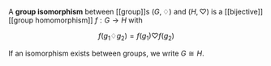 A **group isomorphism** between [[group]]s $(G, \diamondsuit)$ and $(H, \heartsuit)$ is a [[bijective]] [[group homomorphism]] $f: G \to H$ with

$$
f(g_1 \diamondsuit g_2) = f(g_1) \heartsuit f(g_2)
$$

If an isomorphism exists between groups, we write $G \cong H$.